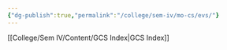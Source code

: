 ```yaml
---
{"dg-publish":true,"permalink":"/college/sem-iv/mo-cs/evs/"}
---
```


[[College/Sem IV/Content/GCS Index\|GCS Index]]